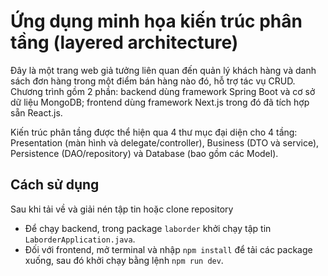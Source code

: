 # Ứng dụng minh họa kiến trúc phân tầng (layered architecture)
Đây là một trang web giả tưởng liên quan đến quản lý khách hàng và danh sách đơn hàng trong một điểm bán hàng nào đó, hỗ trợ tác vụ CRUD. Chương trình gồm 2 phần: backend dùng framework Spring Boot và cơ sở dữ liệu MongoDB; frontend dùng framework Next.js trong đó đã tích hợp sẵn React.js.

Kiến trúc phân tầng được thể hiện qua 4 thư mục đại diện cho 4 tầng: Presentation (màn hình và delegate/controller), Business (DTO và service), Persistence (DAO/repository) và Database (bao gồm các Model).

## Cách sử dụng
Sau khi tải về và giải nén tập tin hoặc clone repository
* Để chạy backend, trong package `laborder` khởi chạy tập tin `LaborderApplication.java`.
* Đối với frontend, mở terminal và nhập `npm install` để tải các package xuống, sau đó khởi chạy bằng lệnh `npm run dev`.
